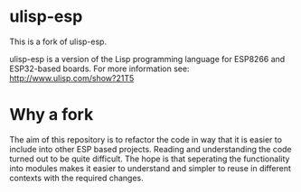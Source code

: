 # ulisp-esp

This is a fork of ulisp-esp.

ulisp-esp is a version of the Lisp programming language for ESP8266 and ESP32-based boards.
For more information see:
http://www.ulisp.com/show?21T5

# Why a fork

The aim of this repository is to refactor the code in way that it is easier to include into other ESP based projects.
Reading and understanding the code turned out to be quite difficult. The hope is that seperating the functionality into modules makes it easier to understand and simpler to reuse in different contexts with the required changes.